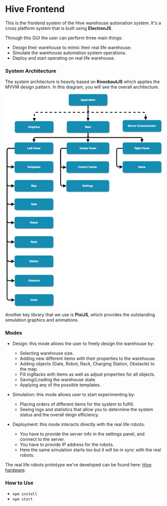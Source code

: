 # Hive Frontend
This is the frontend system of the Hive warehouse automation system. 
It's a cross platform system that is built using **ElectronJS**.

Through this GUI the user can perform three main things:
    
- Design their warehouse to mimic their real life warehouse.
- Simulate the warehouse automation system operations.
- Deploy and start operating on real life warehouse.

### System Architecture 
The system architecture is heavily based on **KnockoutJS** which applies the MVVM
design pattern. In this diagram, you will see the overall architecture.

![alt text](misc/frontend_diagram.png)

Another key library that we use is **PixiJS**, which provides the outstanding simulation graphics 
and animations.

### Modes
- Design: this mode allows the user to freely design the warehouse by:
    - Selecting warehouse size.
    - Adding new different items with their properties to the warehouse.
    - Adding objects (Gate, Robot, Rack, Charging Station, Obstacle) to the map.
    - Fill ingRacks with items as well as adjust properties for all objects.
    - Saving/Loading the warehouse state.
    - Applying any of the possible templates.

- Simulation: this mode allows user to start experimenting by:
    - Placing orders of different items for the system to fulfill.
    - Seeing logs and statistics that allow you to determine the system status and the overall deign efficiency.
     
- Deployment: this mode interacts directly with the real life robots:
    - You have to provide the server info in the settings panel, and connect to the server.
    - You have to provide IP address for the robots.
    - Here the same simulation starts too but it will be in sync with the real robots.
    
The real life robots prototype we've developed can be found here: [Hive hardware](https://github.com/i-radwan/Hive_hardware/).

### How to Use
- `npm install`
- `npm start`


